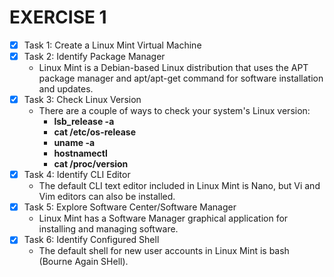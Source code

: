 # EXERCISE 1

- [x] Task 1: Create a Linux Mint Virtual Machine
- [x] Task 2: Identify Package Manager
    - Linux Mint is a Debian-based Linux distribution that uses the APT package manager and apt/apt-get command for software installation and updates.
- [x] Task 3: Check Linux Version
    - There are a couple of ways to check your system's Linux version:
        - **lsb_release -a**
        - **cat /etc/os-release**
        - **uname -a**
        - **hostnamectl**
        - **cat /proc/version**
- [x] Task 4: Identify CLI Editor
    - The default CLI text editor included in Linux Mint is Nano, but Vi and Vim editors can also be installed.
- [x] Task 5: Explore Software Center/Software Manager
    - Linux Mint has a Software Manager graphical application for installing and managing software.
- [x] Task 6: Identify Configured Shell
    - The default shell for new user accounts in Linux Mint is bash (Bourne Again SHell).
